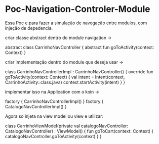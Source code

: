 # Poc-Navigation-Controler-Module
Essa Poc e para fazer a simulação de navegação entre modulos, com injeção de depedencia.

criar classe abstract dentro do module navigation ->

 abstract class CarrinhoNavController {
    abstract fun goToActivity(context: Context)
}

criar implementação dentro do module que deseja usar -> 

class CarrinhoNavControllerImpl : CarrinhoNavController() {
    override fun goToActivity(context: Context) {
        val intent = Intent(context, CarrinhoActivity::class.java)
        context.startActivity(intent)
    }
}


implementar isso na Application com o koin -> 

   factory<CarrinhoNavController> {
        CarrinhoNavControllerImpl()
    }
    factory<CatalogoNavController> {
        CatalogoNavControllerImpl()
   }
   
   
   Agora so injeta na view model ou view e utilizar:
 
   class CarrinhoViewModel(private val catalogoNavController: CatalogoNavController) : ViewModel() {
    fun goToCart(context: Context) {
        catalogoNavController.goToActivity(context)
    }
}
    
    
